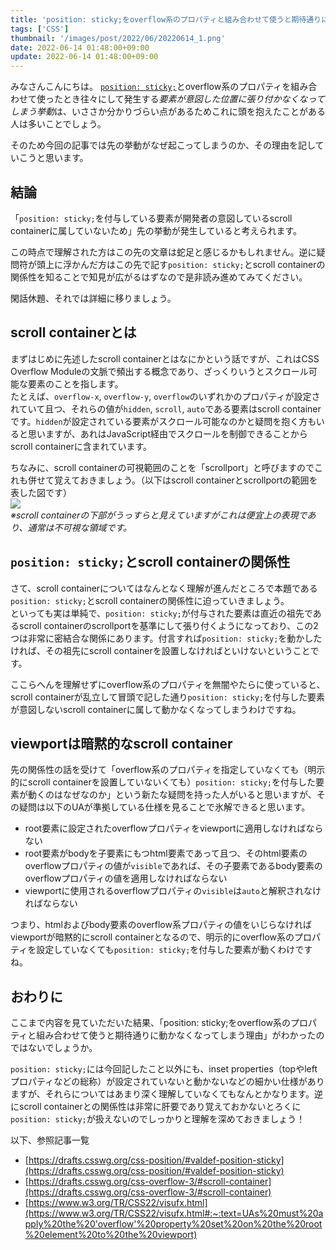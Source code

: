 ```yaml
---
title: 'position: sticky;をoverflow系のプロパティと組み合わせて使うと期待通りに動かなくなってしまう理由'
tags: ['CSS']
thumbnail: '/images/post/2022/06/20220614_1.png'
date: 2022-06-14 01:48:00+09:00
update: 2022-06-14 01:48:00+09:00
---
```

みなさんこんにちは。
[`position: sticky;`](https://caniuse.com/css-sticky)とoverflow系のプロパティを組み合わせて使ったとき往々にして発生する*要素が意図した位置に張り付かなくなってしまう挙動*は、いささか分かりづらい点があるためこれに頭を抱えたことがある人は多いことでしょう。

そのため今回の記事では先の挙動がなぜ起こってしまうのか、その理由を記していこうと思います。

## 結論

「`position: sticky;`を付与している要素が開発者の意図しているscroll containerに属していないため」先の挙動が発生していると考えられます。

この時点で理解された方はこの先の文章は蛇足と感じるかもしれません。逆に疑問符が頭上に浮かんだ方はこの先で記す`position: sticky;`とscroll containerの関係性を知ることで知見が広がるはずなので是非読み進めてみてください。

閑話休題、それでは詳細に移りましょう。

## scroll containerとは

まずはじめに先述したscroll containerとはなにかという話ですが、これはCSS Overflow Moduleの文脈で頻出する概念であり、ざっくりいうとスクロール可能な要素のことを指します。  
たとえば、`overflow-x`, `overflow-y`, `overflow`のいずれかのプロパティが設定されていて且つ、それらの値が`hidden`, `scroll`, `auto`である要素はscroll containerです。`hidden`が設定されている要素がスクロール可能なのかと疑問を抱く方もいると思いますが、あれはJavaScript経由でスクロールを制御できることからscroll containerに含まれています。

ちなみに、scroll containerの可視範囲のことを「scrollport」と呼びますのでこれも併せて覚えておきましょう。（以下はscroll containerとscrollportの範囲を表した図です）  
![](/images/post/2022/06/20220614_2.png)  
*※scroll containerの下部がうっすらと見えていますがこれは便宜上の表現であり、通常は不可視な領域です。*  

## `position: sticky;`とscroll containerの関係性

さて、scroll containerについてはなんとなく理解が進んだところで本題である`position: sticky;`とscroll containerの関係性に迫っていきましょう。  
といっても実は単純で、`position: sticky;`が付与された要素は直近の祖先であるscroll containerのscrollportを基準にして張り付くようになっており、この2つは非常に密結合な関係にあります。付言すれば`position: sticky;`を動かしたければ、その祖先にscroll containerを設置しなければといけないということです。

ここらへんを理解せずにoverflow系のプロパティを無闇やたらに使っていると、scroll containerが乱立して冒頭で記した通り`position: sticky;`を付与した要素が意図しないscroll containerに属して動かなくなってしまうわけですね。

## viewportは暗黙的なscroll container

先の関係性の話を受けて「overflow系のプロパティを指定していなくても（明示的にscroll containerを設置していないくても）`position: sticky;`を付与した要素が動くのはなぜなのか」という新たな疑問を持った人がいると思いますが、その疑問は以下のUAが準拠している仕様を見ることで氷解できると思います。

- root要素に設定されたoverflowプロパティをviewportに適用しなければならない
- root要素がbodyを子要素にもつhtml要素であって且つ、そのhtml要素のoverflowプロパティの値が`visible`であれば、その子要素であるbody要素のoverflowプロパティの値を適用しなければならない
- viewportに使用されるoverflowプロパティの`visible`は`auto`と解釈されなければならない

つまり、htmlおよびbody要素のoverflow系プロパティの値をいじらなければviewportが暗黙的にscroll containerとなるので、明示的にoverflow系のプロパティを設定していなくても`position: sticky;`を付与した要素が動くわけですね。

## おわりに

ここまで内容を見ていただいた結果、「position: sticky;をoverflow系のプロパティと組み合わせて使うと期待通りに動かなくなってしまう理由」がわかったのではないでしょうか。

`position: sticky;`には今回記したこと以外にも、inset properties（topやleftプロパティなどの総称）が設定されていないと動かないなどの細かい仕様がありますが、それらについてはあまり深く理解していなくてもなんとかなります。逆にscroll containerとの関係性は非常に肝要であり覚えておかないとろくに`position: sticky;`が扱えないのでしっかりと理解を深めておきましょう！

以下、参照記事一覧
- [https://drafts.csswg.org/css-position/#valdef-position-sticky](https://drafts.csswg.org/css-position/#valdef-position-sticky)
- [https://drafts.csswg.org/css-overflow-3/#scroll-container](https://drafts.csswg.org/css-overflow-3/#scroll-container)
- [https://www.w3.org/TR/CSS22/visufx.html](https://www.w3.org/TR/CSS22/visufx.html#:~:text=UAs%20must%20apply%20the%20'overflow'%20property%20set%20on%20the%20root%20element%20to%20the%20viewport)